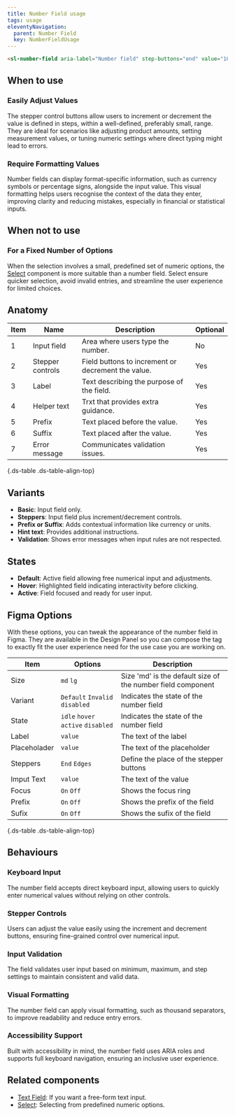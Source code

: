 ```yaml
---
title: Number Field usage
tags: usage
eleventyNavigation:
  parent: Number Field
  key: NumberFieldUsage
---
```

<section class="no-heading">

<div class="ds-example">
<sl-number-field aria-label="Number field" step-buttons="end" value="100"></sl-number-field>
</div>

<div class="ds-code">

  ```html
<sl-number-field aria-label="Number field" step-buttons="end" value="100"></sl-number-field>
  ```

</div>
</section>

<section>

## When to use

### Easily Adjust Values
The stepper control buttons allow users to increment or decrement the value is defined in steps, within a well-defined, preferably small, range. They are ideal for scenarios like adjusting product amounts, setting measurement values, or tuning numeric settings where direct typing might lead to errors.

### Require Formatting Values
Number fields can display format-specific information, such as currency symbols or percentage signs, alongside the input value. This visual formatting helps users recognise the context of the data they enter, improving clarity and reducing mistakes, especially in financial or statistical inputs.

</section>


<section>

## When not to use

### For a Fixed Number of Options
When the selection involves a small, predefined set of numeric options, the [Select](/categories/components/select/usage) component is more suitable than a number field. Select ensure quicker selection, avoid invalid entries, and streamline the user experience for limited choices.

</section>


<section>

## Anatomy

<div class="ds-table-wrapper">

| Item | Name | Description | Optional |
|------|------|-------------|----------|
| 1 | Input field | Area where users type the number. | No |
| 2 | Stepper controls | Field buttons to increment or decrement the value. | Yes |
| 3 | Label | Text describing the purpose of the field. | Yes |
| 4 | Helper text | Trxt that provides extra guidance. | Yes |
| 5 | Prefix | Text placed before the value. | Yes |
| 6 | Suffix | Text placed after the value. | Yes |
| 7 | Error message | Communicates validation issues. | Yes |

{.ds-table .ds-table-align-top}

</div>

</section>


<section>

## Variants

- **Basic**: Input field only.
- **Steppers**: Input field plus increment/decrement controls.
- **Prefix or Suffix**: Adds contextual information like currency or units.
- **Hint text**: Provides additional instructions.
- **Validation**: Shows error messages when input rules are not respected.

</section>

<section>

## States
- **Default**: Active field allowing free numerical input and adjustments.
- **Hover**: Highlighted field indicating interactivity before clicking.
- **Active**: Field focused and ready for user input.

</section>


<section>

## Figma Options

With these options, you can tweak the appearance of the number field in Figma. They are available in the Design Panel so you can compose the tag to exactly fit the user experience need for the use case you are working on.

<div class="ds-table-wrapper">

|Item|Options|Description|
|-|-|-|
|Size|`md` `lg`|Size 'md' is the default size of the number field component |
|Variant|`Default` `Invalid` `disabled`|Indicates the state of the number field|
|State|`idle` `hover` `active` `disabled`|Indicates the state of the number field|
|Label|`value`|The text of the label|
|Placeholader|`value`|The text of the placeholder|
|Steppers|`End` `Edges`|Define the place of the stepper buttons|
|Imput Text|`value`|The text of the value|
|Focus|`On` `Off`|Shows the focus ring|
|Prefix|`On` `Off`|Shows the prefix of the field|
|Sufix|`On` `Off`|Shows the sufix of the field|

{.ds-table .ds-table-align-top}

</div>

</section>


<section>
  
## Behaviours

### Keyboard Input
The number field accepts direct keyboard input, allowing users to quickly enter numerical values without relying on other controls.

### Stepper Controls
Users can adjust the value easily using the increment and decrement buttons, ensuring fine-grained control over numerical input.

### Input Validation
The field validates user input based on minimum, maximum, and step settings to maintain consistent and valid data.

### Visual Formatting
The number field can apply visual formatting, such as thousand separators, to improve readability and reduce entry errors.

### Accessibility Support
Built with accessibility in mind, the number field uses ARIA roles and supports full keyboard navigation, ensuring an inclusive user experience.

</section>

<section>
  
## Related components
- [Text Field](/categories/components/text-field/usage): If you want a free-form text input.
- [Select](/categories/components/select/usage): Selecting from predefined numeric options.

</section>